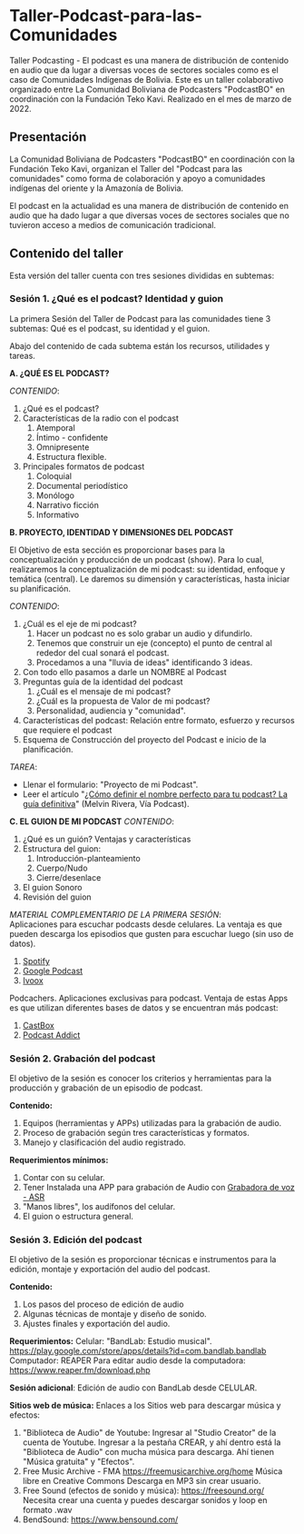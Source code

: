# Taller-Podcast-para-las-Comunidades
Taller Podcasting - El podcast es una manera de distribución de contenido en audio que da lugar a diversas voces de sectores sociales como es el caso de Comunidades Indígenas de Bolivia. Este es un taller colaborativo organizado entre La Comunidad Boliviana de Podcasters "PodcastBO" en coordinación con la Fundación Teko Kavi.
Realizado en el mes de marzo de 2022.

## Presentación
La Comunidad Boliviana de Podcasters "PodcastBO" en coordinación con la Fundación Teko Kavi, organizan el Taller del "Podcast para las comunidades" como forma de colaboración y apoyo a comunidades indígenas del oriente y la Amazonía de Bolivia.

El podcast en la actualidad es una manera de distribución de contenido en audio que ha dado lugar a que diversas voces de sectores sociales que no tuvieron acceso a medios de comunicación tradicional.

## Contenido del taller
Esta versión del taller cuenta con tres sesiones divididas en subtemas:

### Sesión 1. ¿Qué es el podcast? Identidad y guion

La primera Sesión del Taller de Podcast para las comunidades tiene 3 subtemas: Qué es el podcast, su identidad y el guion.

Abajo del contenido de cada subtema están los recursos, utilidades y tareas.

**A. ¿QUÉ ES EL PODCAST?**

_CONTENIDO_:
1. ¿Qué es el podcast?
2. Características de la radio con el podcast
	1. Atemporal
	2. Íntimo - confidente
	3. Omnipresente
	4. Estructura flexible.
3. Principales formatos de podcast
	1. Coloquial
	2. Documental periodístico
	3. Monólogo
	4. Narrativo ficción
	5. Informativo

**B. PROYECTO, IDENTIDAD Y DIMENSIONES DEL PODCAST**
  
El Objetivo de esta sección es proporcionar bases para la conceptualización y producción de un podcast (show). Para lo cual, realizaremos la conceptualización de mi podcast: su identidad, enfoque y temática (central). Le daremos su dimensión y características, hasta iniciar su planificación.

_CONTENIDO_:
1. ¿Cuál es el eje de mi podcast? 
	1. Hacer un podcast no es solo grabar un audio y difundirlo.
	2. Tenemos que construir un eje (concepto) el punto de central al rededor del cual sonará el podcast.
	3. Procedamos a una "lluvia de ideas" identificando 3 ideas.
2. Con todo ello pasamos a darle un NOMBRE al Podcast
3. Preguntas guía de la identidad del podcast
	1. ¿Cuál es el mensaje de mi podcast?
	2. ¿Cuál es la propuesta de Valor de mi podcast?
	3. Personalidad, audiencia y "comunidad".
4. Características del podcast: Relación entre formato, esfuerzo y recursos que requiere el podcast
5. Esquema de Construcción del proyecto del Podcast e inicio de la planificación.

_TAREA_:
- Llenar el formulario: "Proyecto de mi Podcast".  
- Leer el artículo "[¿Cómo definir el nombre perfecto para tu podcast? La guía definitiva](https://viapodcast.fm/vp103-como-definir-el-nombre-perfecto-para-tu-podcast/)" (Melvin Rivera, Vía Podcast).

**C. EL GUION DE MI PODCAST**
_CONTENIDO_:
1. ¿Qué es un guión? Ventajas y características
2. Estructura del guion: 
	1. Introducción-planteamiento
	2. Cuerpo/Nudo
	3. Cierre/desenlace
3. El guion Sonoro
4. Revisión del guion

_MATERIAL COMPLEMENTARIO DE LA PRIMERA SESIÓN_:  
Aplicaciones para escuchar podcasts desde celulares. La ventaja es que pueden descarga los episodios que gusten para escuchar luego (sin uso de datos).
1. [Spotify](https://play.google.com/store/apps/details?id=com.spotify.music) 
2. [Google Podcast](https://play.google.com/store/apps/details?id=com.google.android.apps.podcasts)  
3. [Ivoox](https://play.google.com/store/apps/details?id=com.ivoox.app)  
  
Podcachers. Aplicaciones exclusivas para podcast. Ventaja de estas Apps es que utilizan diferentes bases de datos y se encuentran más podcast:  
1. [CastBox](https://play.google.com/store/apps/details?id=fm.castbox.audiobook.radio.podcast)  
2. [Podcast Addict](https://play.google.com/store/apps/details?id=com.bambuna.podcastaddict)

### Sesión 2. Grabación del podcast
El objetivo de la sesión es conocer los criterios y herramientas para la producción y grabación de un episodio de podcast.

**Contenido:**
1. Equipos (herramientas y APPs) utilizadas para la grabación de audio.
2. Proceso de grabación según tres características y formatos.
3. Manejo y clasificación del audio registrado.

**Requerimientos mínimos:**
1. Contar con su celular.
2. Tener Instalada una APP para grabación de Audio con [Grabadora de voz - ASR](https://play.google.com/store/apps/details?id=com.nll.asr)
3. "Manos libres", los audífonos del celular.
4. El guion o estructura general.

### Sesión 3. Edición del podcast
El objetivo de la sesión es proporcionar técnicas e instrumentos para la edición, montaje y exportación del audio del podcast.

**Contenido:**
1. Los pasos del proceso de edición de audio
2. Algunas técnicas de montaje y diseño de sonido.
3. Ajustes finales y exportación del audio.

**Requerimientos:** 
Celular: "BandLab: Estudio musical". https://play.google.com/store/apps/details?id=com.bandlab.bandlab
Computador: REAPER Para editar audio desde la computadora: https://www.reaper.fm/download.php

**Sesión adicional**: Edición de audio con BandLab desde CELULAR.

**Sitios web de música:**
Enlaces a los Sitios web para descargar música y efectos:
1) "Biblioteca de Audio" de Youtube:
Ingresar al "Studio Creator" de la cuenta de Youtube. Ingresar a la pestaña CREAR, y ahí dentro está la "Biblioteca de Audio" con mucha música para descarga. Ahí tienen "Música gratuita" y "Efectos".
2) Free Music Archive - FMA
https://freemusicarchive.org/home
Música libre en Creative Commons
Descarga en MP3 sin crear usuario.
3) Free Sound (efectos de sonido y música):
https://freesound.org/
Necesita crear una cuenta y puedes descargar sonidos y loop en formato .wav
4) BendSound:
https://www.bensound.com/

